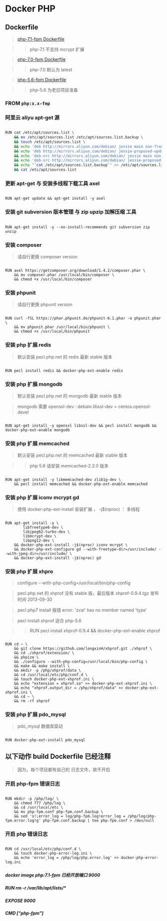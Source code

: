 # Docker PHP

## Dockerfile

> <a href="https://github.com/ggguang/docker-php/blob/master/php-7.1-fpm/Dockerfile" title="Dockerfile">php-7.1-fpm Dockerfile</a>

> > php-7.1 不支持 mcrypt 扩展

> <a href="https://github.com/ggguang/docker-php/blob/master/php-7.0-fpm/Dockerfile" title="Dockerfile">php-7.0-fpm Dockerfile</a>

> > php-7.0 默认为 latest

> <a href="https://github.com/ggguang/docker-php/blob/master/php-5.6-fpm/Dockerfile" title="Dockerfile">php-5.6-fpm Dockerfile</a>

> > php-5.6 为老旧项目准备 

### FROM `php:x.x-fmp`

### 阿里云 aliyu apt-get 源

```bash

RUN cat /etc/apt/sources.list \
    && mv /etc/apt/sources.list /etc/apt/sources.list.backup \
    && touch /etc/apt/sources.list \
    && echo 'deb http://mirrors.aliyun.com/debian/ jessie main non-free contrib' >> /etc/apt/sources.list \
    && echo 'deb http://mirrors.aliyun.com/debian/ jessie-proposed-updates main non-free contrib' >> /etc/apt/sources.list \
    && echo 'deb-src http://mirrors.aliyun.com/debian/ jessie main non-free contrib' >> /etc/apt/sources.list \
    && echo 'deb-src http://mirrors.aliyun.com/debian/ jessie-proposed-updates main non-free contrib' >> /etc/apt/sources.list \
    && echo "`cat /etc/apt/sources.list.backup`" >> /etc/apt/sources.list \
    && cat /etc/apt/sources.list

```

### 更新 apt-get 与 安装多线程下载工具 axel

```

RUN apt-get update && apt-get install -y axel

```

### 安装 git subversion 版本管理 与 zip upzip 加解压缩 工具

```

RUN apt-get install -y --no-install-recommends git subversion zip unzip

```

### 安装 composer

> 请自行更换 composer version

```

RUN axel https://getcomposer.org/download/1.4.2/composer.phar \
    && mv composer.phar /usr/local/bin/composer \
    && chmod +x /usr/local/bin/composer

```

###  安装 phpunit

> 请自行更换 phpunit version

```

RUN curl -fSL https://phar.phpunit.de/phpunit-6.1.phar -o phpunit.phar \
    && mv phpunit.phar /usr/local/bin/phpunit \
    && chmod +x /usr/local/bin/phpunit

```

### 安装 php 扩展 redis

> 默认安装 pecl.php.net 的 redis 最新 stable 版本

```

RUN pecl install redis && docker-php-ext-enable redis

```

### 安装 php 扩展 mongodb

> 默认安装 pecl.php.net 的 mongodb 最新 stable 版本

> mongodb 需要 openssl-dev : debain.libssl-dev = centos.openssl-devel

```

RUN apt-get install -y openssl libssl-dev && pecl install mongodb && docker-php-ext-enable mongodb

```

### 安装 php 扩展 memcached

> 默认安装 pecl.php.net 的 memcached 最新 stable 版本

> > php 5.6 请安装 memcached-2.2.0 版本

```

RUN apt-get install -y libmemcached-dev zlib1g-dev \
    && pecl install memcached && docker-php-ext-enable memcached

```

### 安装 php 扩展 iconv mcrypt gd

> 使用 docker-php-ext-install 安装扩展 ， -j$(nproc) ： 多线程

```

RUN apt-get install -y \
        libfreetype6-dev \
        libjpeg62-turbo-dev \
        libmcrypt-dev \
        libpng12-dev \
    && docker-php-ext-install -j$(nproc) iconv mcrypt \
    && docker-php-ext-configure gd --with-freetype-dir=/usr/include/ --with-jpeg-dir=/usr/include/ \
    && docker-php-ext-install -j$(nproc) gd

```

### 安装 php 扩展 xhpro

> configure --with-php-config=/usr/local/bin/php-config

> pecl.php.net 的 xhprof 没有 stable 版，最后版本 xhprof-0.9.4.tgz 发布时间 2013-09-30 

> pecl php7 install 报错 error: 'zval' has no member named 'type'

> pecl install xhprof 适合 php-5.6

> > RUN pecl install xhprof-0.9.4 && docker-php-ext-enable xhprof

```

RUN cd ~ \
    && git clone https://github.com/longxinH/xhprof.git ./xhprof \
    && cd ./xhprof/extension/ \
    && phpize \
    && ./configure --with-php-config=/usr/local/bin/php-config \
    && make && make install \
    && mkdir -p /php/xhprof/data \
    && cd /usr/local/etc/php/conf.d \
    && touch docker-php-ext-xhprof.ini \
    && echo "extension = xhprof.so" >> docker-php-ext-xhprof.ini \
    && echo "xhprof.output_dir = /php/xhprof/data" >> docker-php-ext-xhprof.ini \
    && cd ~ \
    && rm -rf xhprof

```

### 安装 php 扩展 pdo_mysql

> pdo_mysql 数据库驱动

```

RUN docker-php-ext-install pdo_mysql

```

## 以下动作 build Dockerfile 已经注释

> 因为，每个项目都有自己的 日志文件，故不开启

### 开启 php-fpm 错误日志


```

RUN mkdir -p /php/log/ \
    && chmod 777 /php/log \
    && cd /usr/local/etc \
    && mv php-fpm.conf php-fpm.conf.backup \
    && sed 's!;error_log = log/php-fpm.log!error_log = /php/log/php-fpm.error.log!g' php-fpm.conf.backup | tee php-fpm.conf > /dev/null

```

### 开启 php 错误日志

```

RUN cd /usr/local/etc/php/conf.d \
    && touch docker-php-error-log.ini \
    && echo 'error_log = /php/log/php.error.log' >> docker-php-error-log.ini

```

#####
##### docker image php:7.1-fpm 已经开放端口 9000
#####
##### RUN rm -r /var/lib/apt/lists/*
#####
##### EXPOSE 9000
#####
##### CMD ["php-fpm"]
#####